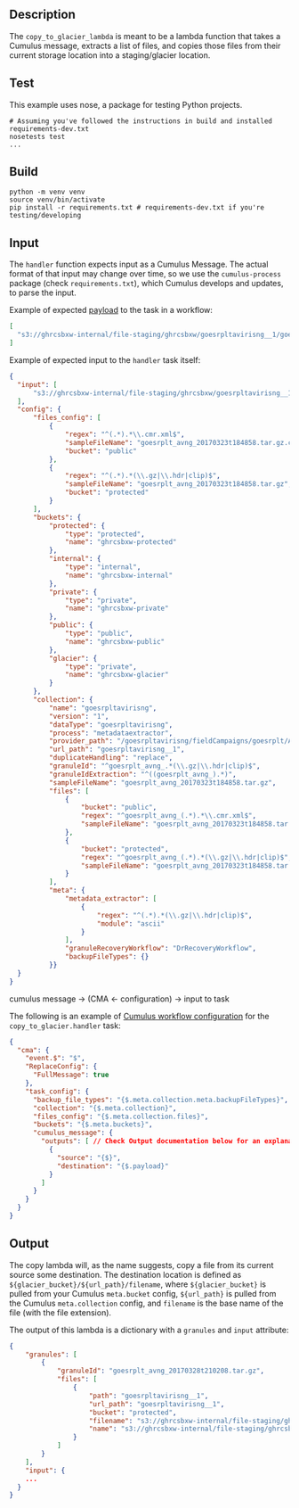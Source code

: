 ## Description

The `copy_to_glacier_lambda` is meant to be a lambda function that takes a Cumulus message, extracts a list of files, and copies those files from their current storage location into a staging/glacier location.


## Test

This example uses nose, a package for testing Python projects.
```
# Assuming you've followed the instructions in build and installed requirements-dev.txt
nosetests test
...
```


## Build

```
python -m venv venv
source venv/bin/activate
pip install -r requirements.txt # requirements-dev.txt if you're testing/developing
```


## Input

The `handler` function expects input as a Cumulus Message. The actual format of that input may change over time, so we use the `cumulus-process` package (check `requirements.txt`), which Cumulus develops and updates, to parse the input.

Example of expected [payload](https://nasa.github.io/cumulus/docs/workflows/input_output#5-resolve-task-output) to the task in a workflow:

```json
[
  "s3://ghrcsbxw-internal/file-staging/ghrcsbxw/goesrpltavirisng__1/goesrplt_avng_20170328t210208.tar.gz"
]
```

Example of expected input to the `handler` task itself:

```json
{
  "input": [
      "s3://ghrcsbxw-internal/file-staging/ghrcsbxw/goesrpltavirisng__1/goesrplt_avng_20170328t210208.tar.gz"
  ],
  "config": {
      "files_config": [
          {
              "regex": "^(.*).*\\.cmr.xml$",
              "sampleFileName": "goesrplt_avng_20170323t184858.tar.gz.cmr.xml",
              "bucket": "public"
          },
          {
              "regex": "^(.*).*(\\.gz|\\.hdr|clip)$",
              "sampleFileName": "goesrplt_avng_20170323t184858.tar.gz",
              "bucket": "protected"
          }
      ],
      "buckets": {
          "protected": {
              "type": "protected",
              "name": "ghrcsbxw-protected"
          },
          "internal": {
              "type": "internal",
              "name": "ghrcsbxw-internal"
          },
          "private": {
              "type": "private",
              "name": "ghrcsbxw-private"
          },
          "public": {
              "type": "public",
              "name": "ghrcsbxw-public"
          },
          "glacier": {
              "type": "private",
              "name": "ghrcsbxw-glacier"
          }
      },
      "collection": {
          "name": "goesrpltavirisng",
          "version": "1",
          "dataType": "goesrpltavirisng",
          "process": "metadataextractor",
          "provider_path": "/goesrpltavirisng/fieldCampaigns/goesrplt/AVIRIS-NG/data/",
          "url_path": "goesrpltavirisng__1",
          "duplicateHandling": "replace",
          "granuleId": "^goesrplt_avng_.*(\\.gz|\\.hdr|clip)$",
          "granuleIdExtraction": "^((goesrplt_avng_).*)",
          "sampleFileName": "goesrplt_avng_20170323t184858.tar.gz",
          "files": [
              {
                  "bucket": "public",
                  "regex": "^goesrplt_avng_(.*).*\\.cmr.xml$",
                  "sampleFileName": "goesrplt_avng_20170323t184858.tar.gz.cmr.xml"
              },
              {
                  "bucket": "protected",
                  "regex": "^goesrplt_avng_(.*).*(\\.gz|\\.hdr|clip)$",
                  "sampleFileName": "goesrplt_avng_20170323t184858.tar.gz"
              }
          ],
          "meta": {
              "metadata_extractor": [
                  {
                      "regex": "^(.*).*(\\.gz|\\.hdr|clip)$",
                      "module": "ascii"
                  }
              ],
              "granuleRecoveryWorkflow": "DrRecoveryWorkflow",
              "backupFileTypes": {}
          }}
  }
}
```

cumulus message -> (CMA <- configuration) -> input to task

The following is an example of [Cumulus workflow configuration](https://nasa.github.io/cumulus/docs/workflows/input_output#cma-configuration) for the `copy_to_glacier.handler` task:

```json
{
  "cma": {
    "event.$": "$",
    "ReplaceConfig": {
      "FullMessage": true
    },
    "task_config": {
      "backup_file_types": "{$.meta.collection.meta.backupFileTypes}",
      "collection": "{$.meta.collection}",
      "files_config": "{$.meta.collection.files}",
      "buckets": "{$.meta.buckets}",
      "cumulus_message": {
        "outputs": [ // Check Output documentation below for an explanation of this config.
          {
            "source": "{$}",
            "destination": "{$.payload}"
          }
        ]
      }
    }
  }
}
```

## Output

The copy lambda will, as the name suggests, copy a file from its current source some destination. The destination location is defined as 
`${glacier_bucket}/${url_path}/filename`, where `${glacier_bucket}` is pulled from your Cumulus `meta.bucket` config, `${url_path}` is pulled from the Cumulus `meta.collection` config, and `filename` is the base name of the file (with the file extension).

The output of this lambda is a dictionary with a `granules` and `input` attribute:

```json
{
	"granules": [
		{
			"granuleId": "goesrplt_avng_20170328t210208.tar.gz",
			"files": [
				{
					"path": "goesrpltavirisng__1",
					"url_path": "goesrpltavirisng__1",
					"bucket": "protected",
					"filename": "s3://ghrcsbxw-internal/file-staging/ghrcsbxw/goesrpltavirisng__1/goesrplt_avng_20170328t210208.tar.gz",
					"name": "s3://ghrcsbxw-internal/file-staging/ghrcsbxw/goesrpltavirisng__1/goesrplt_avng_20170328t210208.tar.gz"
				}
			]
		}
	],
	"input": {
    ...
  }
}
```
